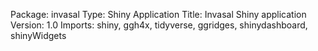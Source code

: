 Package: invasal
Type: Shiny Application
Title: Invasal Shiny application
Version: 1.0
Imports:
    shiny,
    ggh4x,
    tidyverse,
    ggridges,
    shinydashboard,
    shinyWidgets
